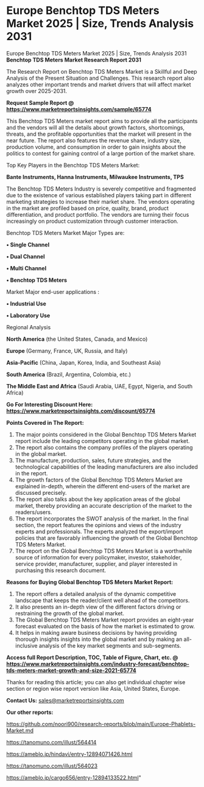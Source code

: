 # Europe Benchtop TDS Meters Market 2025 | Size, Trends Analysis 2031
Europe Benchtop TDS Meters Market 2025 | Size, Trends Analysis 2031
<strong>Benchtop TDS Meters Market Research Report 2031</strong>

The Research Report on Benchtop TDS Meters Market is a Skillful and Deep Analysis of the Present Situation and Challenges. This research report also analyzes other important trends and market drivers that will affect market growth over 2025-2031.

<strong>Request Sample Report @ <a href=https://www.marketreportsinsights.com/sample/65774>https://www.marketreportsinsights.com/sample/65774</a></strong>

This Benchtop TDS Meters market report aims to provide all the participants and the vendors will all the details about growth factors, shortcomings, threats, and the profitable opportunities that the market will present in the near future. The report also features the revenue share, industry size, production volume, and consumption in order to gain insights about the politics to contest for gaining control of a large portion of the market share.

Top Key Players in the Benchtop TDS Meters Market:

<strong>Bante Instruments, Hanna Instruments, Milwaukee Instruments, TPS</strong>

The Benchtop TDS Meters Industry is severely competitive and fragmented due to the existence of various established players taking part in different marketing strategies to increase their market share. The vendors operating in the market are profiled based on price, quality, brand, product differentiation, and product portfolio. The vendors are turning their focus increasingly on product customization through customer interaction.

Benchtop TDS Meters Market Major Types are:

<strong>• Single Channel

• Dual Channel

• Multi Channel

• Benchtop TDS Meters</strong>

Market Major end-user applications :

<strong>• Industrial Use

• Laboratory Use</strong>

Regional Analysis

</u><strong><b>North America</b></strong> (the United States, Canada, and Mexico)

<strong><b>Europe </b></strong>(Germany, France, UK, Russia, and Italy)

<strong><b>Asia-Pacific</b></strong> (China, Japan, Korea, India, and Southeast Asia)

<strong><b>South America</b></strong> (Brazil, Argentina, Colombia, etc.)

<strong><b>The Middle East and Africa</b></strong> (Saudi Arabia, UAE, Egypt, Nigeria, and South Africa)

<strong>Go For Interesting Discount Here: <a href=https://www.marketreportsinsights.com/discount/65774>https://www.marketreportsinsights.com/discount/65774</a></strong>

<strong>Points Covered in The Report:</strong>
<ol>
  <li>The major points considered in the Global Benchtop TDS Meters Market report include the leading competitors operating in the global market.</li>
  <li>The report also contains the company profiles of the players operating in the global market.</li>
  <li>The manufacture, production, sales, future strategies, and the technological capabilities of the leading manufacturers are also included in the report.</li>
  <li>The growth factors of the Global Benchtop TDS Meters Market are explained in-depth, wherein the different end-users of the market are discussed precisely.</li>
  <li>The report also talks about the key application areas of the global market, thereby providing an accurate description of the market to the readers/users.</li>
  <li>The report incorporates the SWOT analysis of the market. In the final section, the report features the opinions and views of the industry experts and professionals. The experts analyzed the export/import policies that are favorably influencing the growth of the Global Benchtop TDS Meters Market.</li>
  <li>The report on the Global Benchtop TDS Meters Market is a worthwhile source of information for every policymaker, investor, stakeholder, service provider, manufacturer, supplier, and player interested in purchasing this research document.</li>
</ol>
<strong>Reasons for Buying Global Benchtop TDS Meters Market Report:</strong>

<ol>
  <li>The report offers a detailed analysis of the dynamic competitive landscape that keeps the reader/client well ahead of the competitors.</li>
  <li>It also presents an in-depth view of the different factors driving or restraining the growth of the global market.</li>
  <li>The Global Benchtop TDS Meters Market report provides an eight-year forecast evaluated on the basis of how the market is estimated to grow.</li>
  <li>It helps in making aware business decisions by having providing thorough insights insights into the global market and by making an all-inclusive analysis of the key market segments and sub-segments.</li>
</ol>
<strong>Access full Report Description, TOC, Table of Figure, Chart, etc. @ <a href=https://www.marketreportsinsights.com/industry-forecast/benchtop-tds-meters-market-growth-and-size-2021-65774>https://www.marketreportsinsights.com/industry-forecast/benchtop-tds-meters-market-growth-and-size-2021-65774</a></strong>


Thanks for reading this article; you can also get individual chapter wise section or region wise report version like Asia, United States, Europe.

<strong>Contact Us:</strong>
sales@marketreportsinsights.com

<strong>Our other reports:</strong>

<a href=https://github.com/noori900/research-reports/blob/main/Europe-Phablets-Market.md>https://github.com/noori900/research-reports/blob/main/Europe-Phablets-Market.md</a>

<a href=https://tanomuno.com/illust/564414>https://tanomuno.com/illust/564414</a>

<a href=https://ameblo.jp/hindavi/entry-12894071426.html>https://ameblo.jp/hindavi/entry-12894071426.html</a>

<a href=https://tanomuno.com/illust/564023>https://tanomuno.com/illust/564023</a>

<a href=https://ameblo.jp/cargo656/entry-12894133522.html>https://ameblo.jp/cargo656/entry-12894133522.html</a>"
